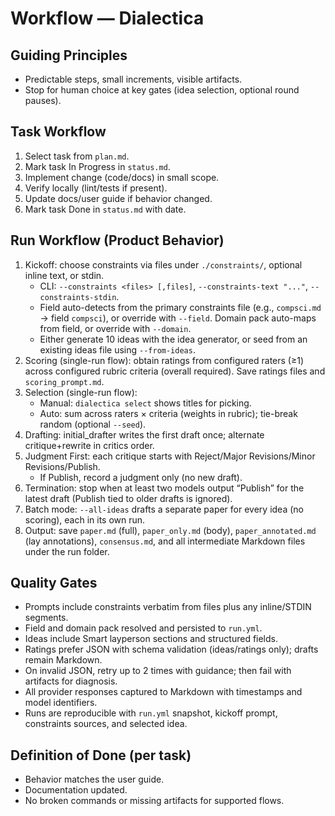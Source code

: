 # Workflow — Dialectica

## Guiding Principles
- Predictable steps, small increments, visible artifacts.
- Stop for human choice at key gates (idea selection, optional round pauses).

## Task Workflow
1) Select task from `plan.md`.
2) Mark task In Progress in `status.md`.
3) Implement change (code/docs) in small scope.
4) Verify locally (lint/tests if present).
5) Update docs/user guide if behavior changed.
6) Mark task Done in `status.md` with date.

## Run Workflow (Product Behavior)
1) Kickoff: choose constraints via files under `./constraints/`, optional inline text, or stdin.
   - CLI: `--constraints <files> [,files]`, `--constraints-text "..."`, `--constraints-stdin`.
   - Field auto-detects from the primary constraints file (e.g., `compsci.md` → field `compsci`), or override with `--field`. Domain pack auto-maps from field, or override with `--domain`.
   - Either generate 10 ideas with the idea generator, or seed from an existing ideas file using `--from-ideas`.
2) Scoring (single-run flow): obtain ratings from configured raters (≥1) across configured rubric criteria (overall required). Save ratings files and `scoring_prompt.md`.
3) Selection (single-run flow):
   - Manual: `dialectica select` shows titles for picking.
   - Auto: sum across raters × criteria (weights in rubric); tie-break random (optional `--seed`).
4) Drafting: initial_drafter writes the first draft once; alternate critique+rewrite in critics order.
5) Judgment First: each critique starts with Reject/Major Revisions/Minor Revisions/Publish.
   - If Publish, record a judgment only (no new draft).
6) Termination: stop when at least two models output “Publish” for the latest draft (Publish tied to older drafts is ignored).
7) Batch mode: `--all-ideas` drafts a separate paper for every idea (no scoring), each in its own run.
8) Output: save `paper.md` (full), `paper_only.md` (body), `paper_annotated.md` (lay annotations), `consensus.md`, and all intermediate Markdown files under the run folder.

## Quality Gates
- Prompts include constraints verbatim from files plus any inline/STDIN segments.
- Field and domain pack resolved and persisted to `run.yml`.
- Ideas include Smart layperson sections and structured fields.
- Ratings prefer JSON with schema validation (ideas/ratings only); drafts remain Markdown.
- On invalid JSON, retry up to 2 times with guidance; then fail with artifacts for diagnosis.
- All provider responses captured to Markdown with timestamps and model identifiers.
- Runs are reproducible with `run.yml` snapshot, kickoff prompt, constraints sources, and selected idea.

## Definition of Done (per task)
- Behavior matches the user guide.
- Documentation updated.
- No broken commands or missing artifacts for supported flows.
